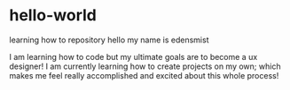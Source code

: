 # hello-world
learning how to repository
hello my name is edensmist

I am learning how to code but my ultimate goals are to become a ux designer! I am currently learning how to create projects on my own; which makes me feel really accomplished and excited about this whole process! 
